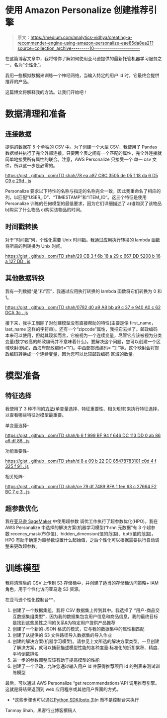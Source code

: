 # 使用 Amazon Personalize 创建推荐引擎

> 原文：<https://medium.com/analytics-vidhya/creating-a-recommender-engine-using-amazon-personalize-eae85da8ea21?source=collection_archive---------10----------------------->

在这篇博客文章中，我将带你了解如何使用亚马逊提供的最新托管机器学习服务之一，名为“[个性化](https://aws.amazon.com/personalize/)”。

我用一些模拟数据来训练一个神经网络，当输入特定的用户 id 时，它最终会提供推荐的产品。

这篇博文将解释我的方法。让我们开始吧！

# 数据清理和准备

## 连接数据

提供的数据在 5 个单独的 CSV 中。为了创建一个大型 CSV，我使用了 Pandas 数据帧并执行了完全外部连接。只要两个表之间有一个匹配的属性，完全外连接就简单地接受所有属性的联合。注意，AWS Personalize 只接受一个
单一 csv 文件，所以这一步是必需的。

[https://gist . github . com/TD shah/78 ea a87 CBC 3505 de 05 f 18 da 6 D5 C9 e 29d . js](https://gist.github.com/tdshah/78eaa87cbc3505de05f18da6d5c9e29d.js)

Personalize 要求以下特性的名称与指定的名称完全一致，因此我重命名了相应的列，以匹配“USER_ID”、“TIMESTAMP”和“ITEM_ID”。这三个特征是使用 Personalize 训练的任何模型的最低要求，因为它们详细描述了 a)谁购买了该物品 b)购买了什么物品 c)购买该物品的时间。

## 时间戳转换

对于“时间戳”列，个性化需要 Unix 时间戳。我通过应用执行转换的 lambda 函数将所需的列转换为 Unix 时间。

[https://gist . github . com/TD shah/29 CB 3 f 6b 18 a 29 c 667 DD 5208 b 16 a 127 DD . js](https://gist.github.com/tdshah/29cb3f6b18a29c667dd5208b16a127dd.js)

## 其他数据转换

我有一列数据“是”和“否”，我通过应用执行转换的 lambda 函数将它们转换为 0 和 1。

[https://gist . github . com/TD shah/0782 d0 a9 A8 bb a9 c 37 e 940 A0 c 62 DCA 3c . js](https://gist.github.com/tdshah/0782d0a9a8bba9c37e940a0c62cdca3c.js)

接下来，我手工删除了对创建模型没有直接帮助的特性(主要是像 first_name，last_name 这样的字符串)。还有一个“zipcode”属性，我把它去掉了。邮政编码本来可以使用，但就其现状而言，它被视为一个连续变量，尽管它应该被视为分类变量(数字较高的邮政编码并不意味着什么)。要解决这个问题，您可以创建一个区域映射(例如，西海岸邮政编码=“1”)。中西部邮政编码= "2 "等。这个映射会将邮政编码转换成一个连续变量，因为您可以比较邮政编码
区域的数量。

# 模型准备

## 特征选择

我使用了 3 种不同的[方法](https://towardsdatascience.com/feature-selection-techniques-in-machine-learning-with-python-f24e7da3f36e)(单变量选择、特征重要性、相关矩阵)来执行特征选择，以查看哪些特征对模型最重要。

单变量选择-

[https://gist . github . com/TD shah/b 6 f 999 BF 94 f 646 DC 113 DD 0 ab 86 a6 df 86 . js](https://gist.github.com/tdshah/b6f999bf94f646dc113dd0ab86a6df86.js)

功能重要性-

[https://gist . github . com/TD shah/d 8 e 09 b 22 DC 85478783101 c0d 4 f 325 f 91 . js](https://gist.github.com/tdshah/d8e09b22dc85478783101c0d4f325f91.js)

相关矩阵-

[https://gist . github . com/TD shah/ce 79 df 7489 BFA 1 fee 63 c 27664 F2 BC 7 e 3 . js](https://gist.github.com/tdshah/ce79df7489bfa1fee63c27664f2bc7e3.js)

## 超参数优化

我在[亚马逊 SageMaker](https://aws.amazon.com/sagemaker/) 中使用超参数
调优工作执行了超参数优化(HPO)。我在 AWS Personalize 中选择的解决方案(机器学习模型)“hrnn 元数据”有 3 个超参数:recency_mask(布尔值)、hidden_dimension(值的范围)、bptt(值的范围)。HPO 有助于确定为超参数设置什么起始值，之后个性化可以根据需要执行自动调整来更改超参数。

# 训练模型

我将清理后的 CSV 上传到 S3 存储桶中，并创建了适当的存储桶访问策略+ IAM 角色，用于个性化访问亚马逊 S3 资源。

在亚马逊个性化控制台**，

1.  创建了一个数据集组，我将 CSV 数据集上传到其中。我选择了
    “用户-商品交互数据集组类型”，因为我的数据集包含用户信息和商品信息，我的最终目标是找到这些属性之间的关系&为特定用户提供产品推荐
2.  创建了一个新的 JSON 格式的模式，它与我的数据集中的属性相匹配
3.  创建了从提供的 S3 文件路径导入数据集的导入作业
4.  创建的解决方案(机器学习模型)。请参见上文所选的解决方案类型。一旦创建了解决方案，就可以捕获描述模型性能的各种度量:标准化的折扣累积、精度、平均倒数排名
5.  进一步的参数调整应该有助于提高模型的性能
6.  创建了一个活动，允许您通过输入用户 id 并获得推荐项目 id 的列表来测试训练模型

最后，可以通过 AWS Personalize
“get recommendations”API 调用推荐引擎。这就是将结果返回到 web 应用程序或其他用户界面的方式。

*   *这些步骤也可以通过[Python SDK(boto 3)I](https://docs.aws.amazon.com/personalize/latest/dg/aws-personalize-set-up-sdks.html)n 而不是控制台来执行

Tanmay Shah，黑客行业博客撰稿人